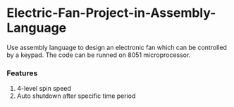 # Electric-Fan-Project-in-Assembly-Language
Use assembly language to design an electronic fan which can be controlled by a keypad.
The code can be runned on 8051 microprocessor.
<br>
### Features
1. 4-level spin speed
2. Auto shutdown after specific time period
